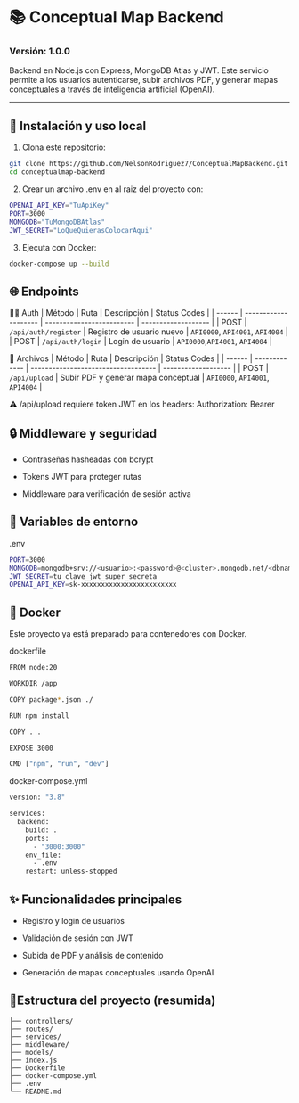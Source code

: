 # 📚 Conceptual Map Backend

### Versión: 1.0.0

Backend en Node.js con Express, MongoDB Atlas y JWT. Este servicio permite a los usuarios autenticarse, subir archivos PDF, y generar mapas conceptuales a través de inteligencia artificial (OpenAI).

---

## 🚀 Instalación y uso local

1. Clona este repositorio:

```bash
git clone https://github.com/NelsonRodriguez7/ConceptualMapBackend.git
cd conceptualmap-backend
```

2. Crear un archivo .env en al raiz del proyecto con:
```bash
OPENAI_API_KEY="TuApiKey"
PORT=3000
MONGODB="TuMongoDBAtlas"
JWT_SECRET="LoQueQuierasColocarAqui"
```

3. Ejecuta con Docker:
```bash
docker-compose up --build
```

## 🌐 Endpoints
🧑‍💼 Auth
| Método | Ruta                 | Descripción               | Status Codes        |
| ------ | -------------------- | ------------------------- | ------------------- |
| POST   | `/api/auth/register` | Registro de usuario nuevo | `API0000`, `API4001`, `API4004` |
| POST   | `/api/auth/login`    | Login de usuario          | `API0000`,`API4001`, `API4004`        |


📁 Archivos
| Método | Ruta          | Descripción                         | Status Codes        |
| ------ | ------------- | ----------------------------------- | ------------------- |
| POST   | `/api/upload` | Subir PDF y generar mapa conceptual | `API0000`, `API4001`, `API4004` |

⚠️ /api/upload requiere token JWT en los headers:
Authorization: Bearer <token>

## 🔒 Middleware y seguridad
- Contraseñas hasheadas con bcrypt

- Tokens JWT para proteger rutas

- Middleware para verificación de sesión activa

## 🧩 Variables de entorno


.env
```bash
PORT=3000
MONGODB=mongodb+srv://<usuario>:<password>@<cluster>.mongodb.net/<dbname>
JWT_SECRET=tu_clave_jwt_super_secreta
OPENAI_API_KEY=sk-xxxxxxxxxxxxxxxxxxxxxxxx
```

## 🐳 Docker
Este proyecto ya está preparado para contenedores con Docker.

dockerfile
```bash
FROM node:20

WORKDIR /app

COPY package*.json ./

RUN npm install

COPY . .

EXPOSE 3000

CMD ["npm", "run", "dev"]

```

docker-compose.yml
```bash
version: "3.8"

services:
  backend:
    build: .
    ports:
      - "3000:3000"
    env_file:
      - .env
    restart: unless-stopped

```

## ✨ Funcionalidades principales
- Registro y login de usuarios

- Validación de sesión con JWT

- Subida de PDF y análisis de contenido

- Generación de mapas conceptuales usando OpenAI

## 📁Estructura del proyecto (resumida)
```
├── controllers/
├── routes/
├── services/
├── middleware/
├── models/
├── index.js
├── Dockerfile
├── docker-compose.yml
├── .env
└── README.md

